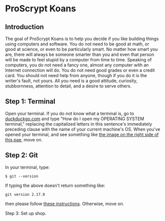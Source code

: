 # ProScrypt Koans

## Introduction

The goal of ProScrypt Koans is to help you decide if you like building things using computers and software. You do not need to be good at math, or good at science, or even to be particularly smart. No matter how smart you are, there will always be someone smarter than you and even that person will be made to feel stupid by a computer from time to time. Speaking of computers, you do not need a fancy one, almost any computer with an Internet connection will do. You do not need good grades or even a credit card. You should not need help from anyone, though if you do it is the writer's fault, not yours. All you need is a good attitude, curiosity, stubbornness, attention to detail, and a desire to serve others.

## Step 1: Terminal

Open your terminal. If you do not know what a terminal is, go to [duckduckgo.com](http://duckduckgo.com/) and type "How do I open my OPERATING SYSTEM terminal," replacing the capitalized letters in this sentence's immediately preceding clause with the name of your current machine's OS. When you've opened your terminal, and see something like [the image on the right side of this pae](https://en.wikipedia.org/wiki/Bash_), move on.

## Step 2: Git

In your terminal, type:

`$ git --version`

If typing the above doesn't return something like:

`
git version 2.17.0
`

then please follow [these instructions](https://git-scm.com/book/en/v2/Getting-Started-Installing-Git). Otherwise, move on.

Step 3: Set up shop.
